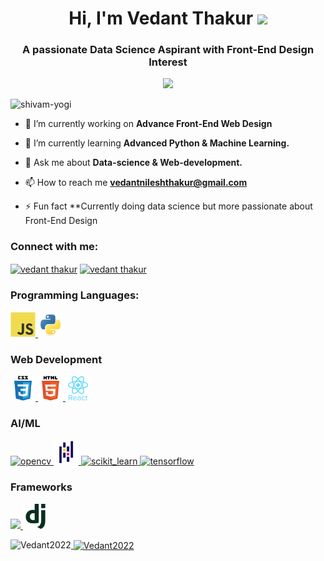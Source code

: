 <h1 align="center">Hi, I'm Vedant Thakur <img src="https://media.giphy.com/media/hvRJCLFzcasrR4ia7z/giphy.gif" width="35"></h1>
<h3 align="center">A passionate Data Science Aspirant with Front-End Design Interest</h3>

<p align="center">
  <a href="https://github.com/DenverCoder1/readme-typing-svg"><img src="https://readme-typing-svg.herokuapp.com?lines=Computer+Science+Student;Front+-+End+Developer;Leader;Always%20learning%20new%20things&center=true&width=500&height=50"></a>
</p>


<p align="left"> <img src="https://komarev.com/ghpvc/?username=shivam-yogi&label=Profile%20views&color=0e75b6&style=flat" alt="shivam-yogi" /> </p>

- 🔭 I’m currently working on **Advance Front-End Web Design**

- 🌱 I’m currently learning **Advanced Python & Machine Learning.**

- 💬 Ask me about **Data-science & Web-development.**

- 📫 How to reach me **vedantnileshthakur@gmail.com**

- ⚡ Fun fact **Currently doing data science but more passionate about Front-End Design

<h3 align="left">Connect with me:</h3>
<p align="left">
<a href="https://www.linkedin.com/in/vedantthakur02/" target="blank"><img align="center" src="https://raw.githubusercontent.com/rahuldkjain/github-profile-readme-generator/master/src/images/icons/Social/linked-in-alt.svg" alt="vedant thakur" height="30" width="40" /></a>
<a href="https://www.instagram.com/luciferrr.0/" target="blank"><img align="center" src="https://raw.githubusercontent.com/rahuldkjain/github-profile-readme-generator/master/src/images/icons/Social/instagram.svg" alt="vedant thakur" height="30" width="40" /></a>
</p>

<h3 align="left">Programming Languages:</h3>
<p align="left"> <a href="" target="_blank" rel="noreferrer"> <img src="https://raw.githubusercontent.com/devicons/devicon/master/icons/javascript/javascript-original.svg" alt="javascript" width="40" height="40"/> </a> <a href="https://www.python.org" target="_blank" rel="noreferrer"> <img src="https://raw.githubusercontent.com/devicons/devicon/master/icons/python/python-original.svg" alt="python" width="40" height="40"/> </a> </p>

<h3 align="left">Web Development</h3>
<p align="left"> <a href="https://www.w3schools.com/css/" target="_blank" rel="noreferrer"> <img src="https://raw.githubusercontent.com/devicons/devicon/master/icons/css3/css3-original-wordmark.svg" alt="css3" width="40" height="40"/> </a> <a href="https://www.w3.org/html/" target="_blank" rel="noreferrer"> <img src="https://raw.githubusercontent.com/devicons/devicon/master/icons/html5/html5-original-wordmark.svg" alt="html5" width="40" height="40"/> </a> <a href="https://reactjs.org/" target="_blank" rel="noreferrer"> <img src="https://raw.githubusercontent.com/devicons/devicon/master/icons/react/react-original-wordmark.svg" alt="react" width="40" height="40"/> </a> <a href="https://tailwindcss.com/" target="_blank" rel="noreferrer">  </a> </p><p align="left"> </p>

<h3 align="left">AI/ML</h3>
<p align="left"> <a href="https://opencv.org/" target="_blank" rel="noreferrer"> <img src="https://www.vectorlogo.zone/logos/opencv/opencv-icon.svg" alt="opencv" width="40" height="40"/> </a> <a href="https://pandas.pydata.org/" target="_blank" rel="noreferrer"> <img src="https://raw.githubusercontent.com/devicons/devicon/2ae2a900d2f041da66e950e4d48052658d850630/icons/pandas/pandas-original.svg" alt="pandas" width="40" height="40"/> </a> <a href="https://pytorch.org/" target="_blank" rel="noreferrer"> </a> <a href="https://scikit-learn.org/" target="_blank" rel="noreferrer"> <img src="https://upload.wikimedia.org/wikipedia/commons/0/05/Scikit_learn_logo_small.svg" alt="scikit_learn" width="40" height="40"/> </a> <a href="https://www.tensorflow.org" target="_blank" rel="noreferrer"> <img src="https://www.vectorlogo.zone/logos/tensorflow/tensorflow-icon.svg" alt="tensorflow" width="40" height="40"/> </a> </p>

<h3 align="left">Frameworks</h3>
<p align="left">  <a href="" target="_blank" rel="noreferrer"> <img src="https://cdn.jsdelivr.net/gh/devicons/devicon/icons/flask/flask-original-wordmark.svg" /> </a> <a href="" target="_blank" rel="noreferrer"> <img src="https://github.com/devicons/devicon/blob/master/icons/django/django-plain.svg" alt="photoshop" width="40" height="40"/> </p>

<p><img align="left" src="https://github-readme-stats.vercel.app/api/top-langs?username=Vedant2022&show_icons=true&locale=en&layout=compact" alt="Vedant2022" /></p>

<p>&nbsp;<img align="center" src="https://github-readme-stats.vercel.app/api?username=Vedant2022&show_icons=true&locale=en" alt="Vedant2022" /></p>
